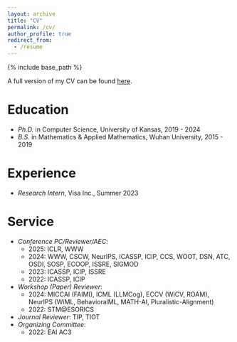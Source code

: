 ```yaml
---
layout: archive
title: "CV"
permalink: /cv/
author_profile: true
redirect_from:
  - /resume
---
```


{% include base_path %}

A full version of my CV can be found [here](http://liuzey.github.io/files/cv.pdf).

Education
======
* *Ph.D.* in Computer Science, University of Kansas, 2019 - 2024
* *B.S.* in Mathematics & Applied Mathematics, Wuhan University, 2015 - 2019

Experience
======
* *Research Intern*, Visa Inc., Summer 2023
  
Service
======
* *Conference PC/Reviewer/AEC*:
  - 2025: ICLR, WWW
  - 2024: WWW, CSCW, NeurIPS, ICASSP, ICIP, CCS, WOOT, DSN, ATC, OSDI, SOSP, ECOOP, ISSRE, SIGMOD
  - 2023: ICASSP, ICIP, ISSRE
  - 2022: ICASSP, ICIP
* *Workshop (Paper) Reviewer*:
  - 2024: MICCAI (FAIMI), ICML (LLMCog), ECCV (WiCV, ROAM), NeurIPS (WiML, BehavioralML, MATH-AI, Pluralistic-Alignment)
  - 2022: STM@ESORICS
* *Journal Reviewer*: TIP, TIOT
* *Organizing Committee*:
  - 2022: EAI AC3
